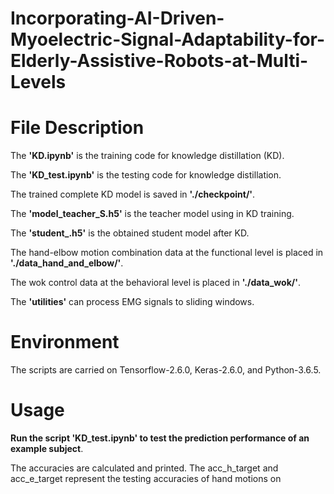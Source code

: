 # Incorporating-AI-Driven-Myoelectric-Signal-Adaptability-for-Elderly-Assistive-Robots-at-Multi-Levels

# File Description 

The **'KD.ipynb'** is the training code for knowledge distillation (KD).

The **'KD_test.ipynb'** is the testing code for knowledge distillation.

The trained complete KD model is saved in  **'./checkpoint/'**.

The **'model_teacher_S.h5'** is the teacher model using in KD training.

The **'student_.h5'** is the obtained student model after KD.

The hand-elbow motion combination data at the functional level is placed in **'./data_hand_and_elbow/'**.

The wok control data at the behavioral level is placed in **'./data_wok/'**.

The **'utilities'** can process EMG signals to sliding windows. 

# Environment
The scripts are carried on Tensorflow-2.6.0, Keras-2.6.0, and Python-3.6.5. 

# Usage

**Run the script 'KD_test.ipynb' to test the prediction performance of an example subject**. 

The accuracies are calculated and printed. The acc_h_target and acc_e_target represent the testing accuracies of hand motions on   


